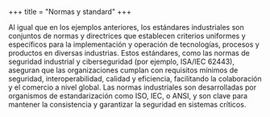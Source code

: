 +++
title = "Normas y standard"
+++

Al igual que en los ejemplos anteriores, los estándares industriales son conjuntos de normas y directrices que establecen criterios uniformes y específicos para la implementación y operación de tecnologías, procesos y productos en diversas industrias. Estos estándares, como las normas de seguridad industrial y ciberseguridad (por ejemplo, ISA/IEC 62443), aseguran que las organizaciones cumplan con requisitos mínimos de seguridad, interoperabilidad, calidad y eficiencia, facilitando la colaboración y el comercio a nivel global. Las normas industriales son desarrolladas por organismos de estandarización como ISO, IEC, o ANSI, y son clave para mantener la consistencia y garantizar la seguridad en sistemas críticos.
